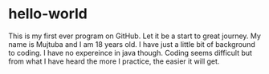 # hello-world
This is my first ever program on GitHub. Let it be a start to great journey.
My name is Mujtuba and I am 18 years old. I have just a little bit of background to coding. I have no expereince in java though. Coding seems difficult but from what I have heard the more I practice, the easier it will get. 
